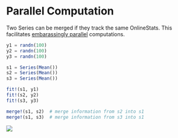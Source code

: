 # Parallel Computation

Two Series can be merged if they track the same OnlineStats.  This facilitates [embarassingly parallel](https://en.wikipedia.org/wiki/Embarrassingly_parallel) computations.

```julia
y1 = randn(100)
y2 = randn(100)
y3 = randn(100)

s1 = Series(Mean())
s2 = Series(Mean())
s3 = Series(Mean())

fit!(s1, y1)
fit!(s2, y2)
fit!(s3, y3)

merge!(s1, s2)  # merge information from s2 into s1
merge!(s1, s3)  # merge information from s3 into s1
```

![](https://user-images.githubusercontent.com/8075494/32733928-978bc52a-c85e-11e7-9505-993804b8f3c4.png)